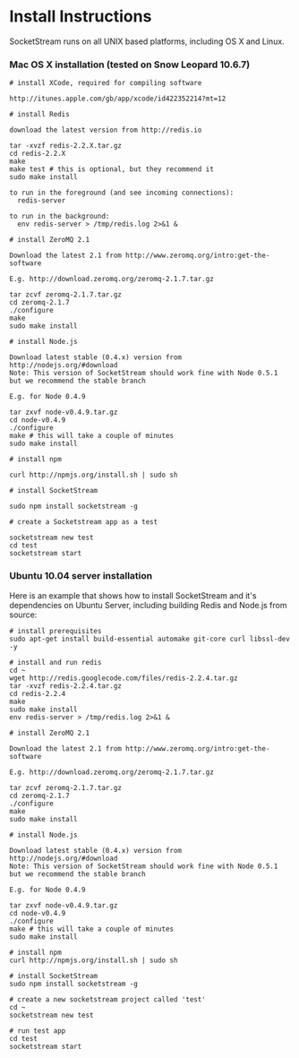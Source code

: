 Install Instructions
====================

SocketStream runs on all UNIX based platforms, including OS X and Linux.

### Mac OS X installation (tested on Snow Leopard 10.6.7)

    # install XCode, required for compiling software
    
    http://itunes.apple.com/gb/app/xcode/id422352214?mt=12
    
    # install Redis
    
    download the latest version from http://redis.io
    
    tar -xvzf redis-2.2.X.tar.gz
    cd redis-2.2.X
    make
    make test # this is optional, but they recommend it
    sudo make install
    
    to run in the foreground (and see incoming connections):
      redis-server
  
    to run in the background:
      env redis-server > /tmp/redis.log 2>&1 &

    # install ZeroMQ 2.1

    Download the latest 2.1 from http://www.zeromq.org/intro:get-the-software
    
    E.g. http://download.zeromq.org/zeromq-2.1.7.tar.gz

    tar zcvf zeromq-2.1.7.tar.gz
    cd zeromq-2.1.7
    ./configure
    make
    sudo make install
    
    # install Node.js
    
    Download latest stable (0.4.x) version from http://nodejs.org/#download
    Note: This version of SocketStream should work fine with Node 0.5.1 but we recommend the stable branch

    E.g. for Node 0.4.9

    tar zxvf node-v0.4.9.tar.gz
    cd node-v0.4.9
    ./configure
    make # this will take a couple of minutes
    sudo make install
    
    # install npm
    
    curl http://npmjs.org/install.sh | sudo sh
  
    # install SocketStream
    
    sudo npm install socketstream -g
    
    # create a Socketstream app as a test
    
    socketstream new test
    cd test
    socketstream start
    

### Ubuntu 10.04 server installation

Here is an example that shows how to install SocketStream and it's dependencies on Ubuntu Server, including building Redis and Node.js from source:

    # install prerequisites
    sudo apt-get install build-essential automake git-core curl libssl-dev -y
    
    # install and run redis
    cd ~
    wget http://redis.googlecode.com/files/redis-2.2.4.tar.gz
    tar -xvzf redis-2.2.4.tar.gz
    cd redis-2.2.4
    make
    sudo make install
    env redis-server > /tmp/redis.log 2>&1 &
    
    # install ZeroMQ 2.1

    Download the latest 2.1 from http://www.zeromq.org/intro:get-the-software
    
    E.g. http://download.zeromq.org/zeromq-2.1.7.tar.gz

    tar zcvf zeromq-2.1.7.tar.gz
    cd zeromq-2.1.7
    ./configure
    make
    sudo make install

    # install Node.js
    
    Download latest stable (0.4.x) version from http://nodejs.org/#download
    Note: This version of SocketStream should work fine with Node 0.5.1 but we recommend the stable branch

    E.g. for Node 0.4.9

    tar zxvf node-v0.4.9.tar.gz
    cd node-v0.4.9
    ./configure
    make # this will take a couple of minutes
    sudo make install

    # install npm
    curl http://npmjs.org/install.sh | sudo sh
    
    # install SocketStream
    sudo npm install socketstream -g
    
    # create a new socketstream project called 'test'
    cd ~
    socketstream new test
    
    # run test app
    cd test
    socketstream start
    
    
    

